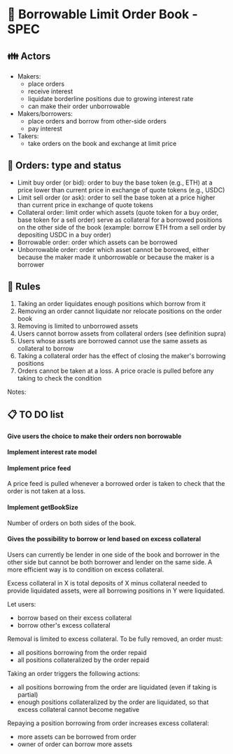 # :book: Borrowable Limit Order Book - SPEC

## :family: Actors

- Makers:
  - place orders
  - receive interest
  - liquidate borderline positions due to growing interest rate
  - can make their order unborrowable
- Makers/borrowers:
  - place orders and borrow from other-side orders
  - pay interest
- Takers:
  - take orders on the book and exchange at limit price

## :card_index: Orders: type and status

- Limit buy order (or bid): order to buy the base token (e.g., ETH) at a price lower than current price in exchange of quote tokens (e.g., USDC)
- Limit sell order (or ask): order to sell the base token at a price higher than current price in exchange of quote tokens
- Collateral order: limit order which assets (quote token for a buy order, base token for a sell order) serve as collateral for a borrowed positions on the other side of the book (example: borrow ETH from a sell order by depositing USDC in a buy order)
- Borrowable order: order which assets can be borrowed
- Unborrowable order: order which asset cannot be borowed, either because the maker made it unborrowable or because the maker is a borrower

## :scroll: Rules

1. Taking an order liquidates enough positions which borrow from it
2. Removing an order cannot liquidate nor relocate positions on the order book
3. Removing is limited to unborrowed assets
4. Users cannot borrow assets from collateral orders (see definition supra)
5. Users whose assets are borrowed cannot use the same assets as collateral to borrow
6. Taking a collateral order has the effect of closing the maker's borrowing positions
7. Orders cannot be taken at a loss. A price oracle is pulled before any taking to check the condition


Notes:



## :clipboard: TO DO list

#### Give users the choice to make their orders non borrowable

#### Implement interest rate model

#### Implement price feed

A price feed is pulled whenever a borrowed order is taken to check that the order is not taken at a loss.

#### Implement getBookSize

Number of orders on both sides of the book.

#### Gives the possibility to borrow or lend based on excess collateral

Users can currently be lender in one side of the book and borrower in the other side but cannot be both borrower and lender on the same side. A more efficient way is to condition on excess collateral.

Excess collateral in X is total deposits of X minus collateral needed to provide liquidated assets, were all borrowing positions in Y were liquidated.

Let users:

- borrow based on their excess collateral
- borrow other's excess collateral

Removal is limited to excess collateral. To be fully removed, an order must:

- all positions borrowing from the order repaid
- all positions collateralized by the order repaid

Taking an order triggers the following actions:

- all positions borrowing from the order are liquidated (even if taking is partial)
- enough positions collateralized by the order are liquidated, so that excess collateral cannot become negative

Repaying a position borrowing from order increases excess collateral:

- more assets can be borrowed from order
- owner of order can borrow more assets



